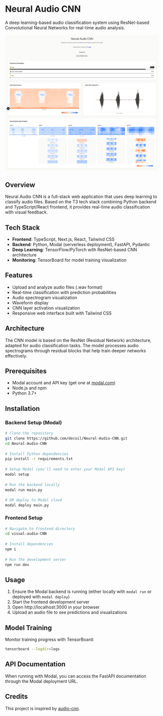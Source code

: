# Neural Audio CNN

A deep learning-based audio classification system using ResNet-based Convolutional Neural Networks for real-time audio analysis.

![Neural Audio CNN Interface](audioCNN.png)

## Overview

Neural Audio CNN is a full-stack web application that uses deep learning to classify audio files. Based on the T3 tech stack combining Python backend and TypeScript/React frontend, it provides real-time audio classification with visual feedback.

## Tech Stack

- **Frontend**: TypeScript, Next.js, React, Tailwind CSS
- **Backend**: Python, Modal (serverless deployment), FastAPI, Pydantic
- **Deep Learning**: TensorFlow/PyTorch with ResNet-based CNN architecture
- **Monitoring**: TensorBoard for model training visualization

## Features

- Upload and analyze audio files (.wav format)
- Real-time classification with prediction probabilities
- Audio spectrogram visualization
- Waveform display
- CNN layer activation visualization
- Responsive web interface built with Tailwind CSS

## Architecture

The CNN model is based on the ResNet (Residual Network) architecture, adapted for audio classification tasks. The model processes audio spectrograms through residual blocks that help train deeper networks effectively.

## Prerequisites

- Modal account and API key (get one at [modal.com](https://modal.com))
- Node.js and npm
- Python 3.7+

## Installation

### Backend Setup (Modal)

```bash
# Clone the repository
git clone https://github.com/decoil/Neural-Audio-CNN.git
cd Neural-Audio-CNN

# Install Python dependencies
pip install -r requirements.txt

# Setup Modal (you'll need to enter your Modal API key)
modal setup

# Run the backend locally
modal run main.py

# OR deploy to Modal cloud
modal deploy main.py
```

### Frontend Setup

```bash
# Navigate to frontend directory
cd visual-audio-CNN

# Install dependencies
npm i

# Run the development server
npm run dev
```

## Usage

1. Ensure the Modal backend is running (either locally with `modal run` or deployed with `modal deploy`)
2. Start the frontend development server
3. Open http://localhost:3000 in your browser
4. Upload an audio file to see predictions and visualizations

## Model Training

Monitor training progress with TensorBoard:
```bash
tensorboard --logdir=logs
```

## API Documentation

When running with Modal, you can access the FastAPI documentation through the Modal deployment URL.

## Credits

This project is inspired by [audio-cnn](https://github.com/Andreaswt/audio-cnn).
